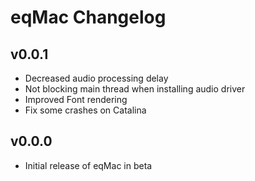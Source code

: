 # eqMac Changelog

## v0.0.1
* Decreased audio processing delay
* Not blocking main thread when installing audio driver
* Improved Font rendering
* Fix some crashes on Catalina

## v0.0.0
* Initial release of eqMac in beta